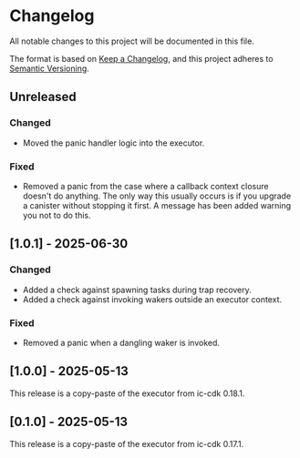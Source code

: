 # Changelog

All notable changes to this project will be documented in this file.

The format is based on [Keep a Changelog](https://keepachangelog.com/en/1.0.0/),
and this project adheres to [Semantic Versioning](https://semver.org/spec/v2.0.0.html).

## Unreleased

### Changed

- Moved the panic handler logic into the executor.

### Fixed

- Removed a panic from the case where a callback context closure doesn't do anything. The only way this usually occurs is if you upgrade a canister without stopping it first. A message has been added warning you not to do this.

## [1.0.1] - 2025-06-30

### Changed

- Added a check against spawning tasks during trap recovery.
- Added a check against invoking wakers outside an executor context.

### Fixed

- Removed a panic when a dangling waker is invoked.

## [1.0.0] - 2025-05-13

This release is a copy-paste of the executor from ic-cdk 0.18.1.

## [0.1.0] - 2025-05-13

This release is a copy-paste of the executor from ic-cdk 0.17.1.
